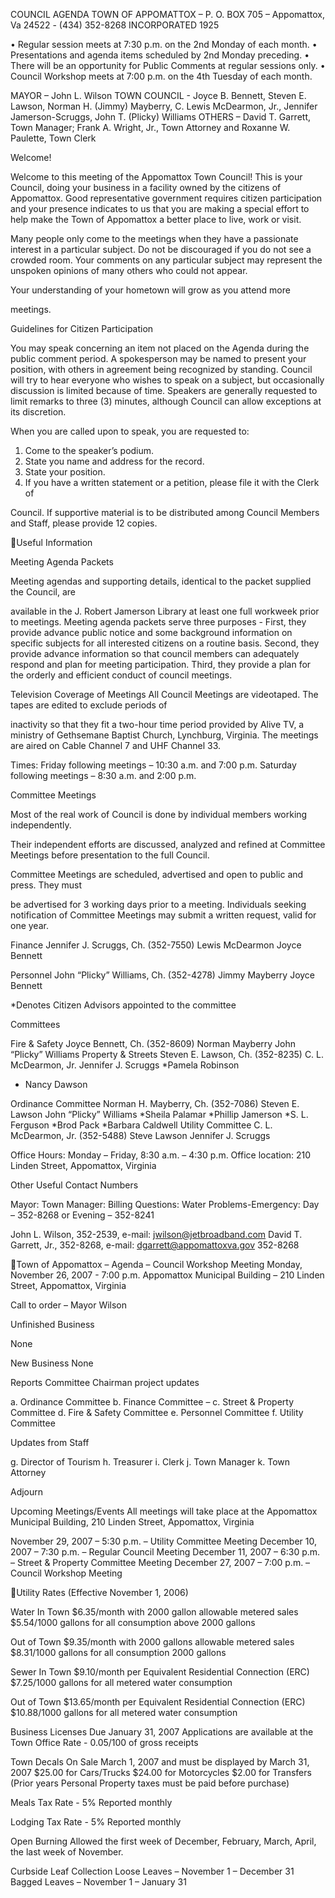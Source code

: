 COUNCIL AGENDA
TOWN OF APPOMATTOX – P. O. BOX 705 – Appomattox, Va  24522 - (434) 352-8268
INCORPORATED 1925

•  Regular session meets at 7:30 p.m. on the 2nd Monday of each month.
•  Presentations and agenda items scheduled by 2nd Monday preceding.
•  There will be an opportunity for Public Comments at regular sessions only.
•  Council Workshop meets at 7:00 p.m. on the 4th Tuesday of each month.

MAYOR – John L. Wilson
TOWN COUNCIL - Joyce B. Bennett, Steven E. Lawson, Norman H. (Jimmy) Mayberry,
C. Lewis McDearmon, Jr., Jennifer Jamerson-Scruggs, John T. (Plicky) Williams
OTHERS – David T. Garrett, Town Manager; Frank A. Wright, Jr., Town Attorney and
Roxanne W. Paulette, Town Clerk

Welcome!

Welcome to this meeting of the Appomattox Town Council!  This is your
Council, doing your business in a facility owned by the citizens of Appomattox.
Good representative government requires citizen participation and your presence
indicates to us that you are making a special effort to help make the Town of
Appomattox a better place to live, work or visit.

Many people only come to the meetings when they have a passionate
interest in a particular subject.  Do not be discouraged if you do not see a crowded
room.  Your comments on any particular subject may represent the unspoken
opinions of many others who could not appear.

Your understanding of your hometown will grow as you attend more

meetings.

Guidelines for Citizen Participation

You may speak concerning an item not placed on the Agenda during the public
comment period.  A spokesperson may be named to present your position, with
others in agreement being recognized by standing.  Council will try to hear
everyone who wishes to speak on a subject, but occasionally discussion is limited
because of time.  Speakers are generally requested to limit remarks to three (3)
minutes, although Council can allow exceptions at its discretion.

When you are called upon to speak, you are requested to:

1.  Come to the speaker’s podium.
2.  State you name and address for the record.
3.  State your position.
4.  If you have a written statement or a petition, please file it with the Clerk of

Council.  If supportive material is to be distributed among Council Members
and Staff, please provide 12 copies.

Useful Information

Meeting Agenda Packets

Meeting agendas and supporting details, identical to the packet supplied the Council, are

available in the J. Robert Jamerson Library at least one full workweek prior to meetings.
Meeting agenda packets serve three purposes - First, they provide advance public notice and
some background information on specific subjects for all interested citizens on a routine basis.
Second, they provide advance information so that council members can adequately respond and
plan for meeting participation.  Third, they provide a plan for the orderly and efficient conduct of
council meetings.

Television Coverage of Meetings
All Council Meetings are videotaped.  The tapes are edited to exclude periods of

inactivity so that they fit a two-hour time period provided by Alive TV, a ministry of
Gethsemane Baptist Church, Lynchburg, Virginia.  The meetings are aired on Cable Channel 7
and UHF Channel 33.

Times: Friday following meetings – 10:30 a.m. and 7:00 p.m.
Saturday following meetings – 8:30 a.m. and 2:00 p.m.

Committee Meetings

Most of the real work of Council is done by individual members working independently.

Their independent efforts are discussed, analyzed and refined at Committee Meetings before
presentation to the full Council.

Committee Meetings are scheduled, advertised and open to public and press.  They must

be advertised for 3 working days prior to a meeting.  Individuals seeking notification of
Committee Meetings may submit a written request, valid for one year.

Finance
Jennifer J. Scruggs, Ch.
(352-7550)
Lewis McDearmon
Joyce Bennett

Personnel
John “Plicky” Williams, Ch.
(352-4278)
Jimmy Mayberry
Joyce Bennett

*Denotes Citizen Advisors
appointed to the committee

Committees

Fire & Safety
Joyce Bennett, Ch.
(352-8609)
Norman Mayberry
John “Plicky” Williams
Property & Streets
Steven E. Lawson, Ch.
(352-8235)
C. L. McDearmon, Jr.
Jennifer J. Scruggs
*Pamela Robinson
* Nancy Dawson

Ordinance Committee
Norman H. Mayberry, Ch.
(352-7086)
Steven E. Lawson
John “Plicky” Williams
*Sheila Palamar *Phillip
Jamerson *S. L. Ferguson
*Brod Pack *Barbara Caldwell
Utility Committee
C. L. McDearmon, Jr.
(352-5488)
Steve Lawson
Jennifer J. Scruggs

Office Hours:  Monday – Friday, 8:30 a.m. – 4:30 p.m.
Office location:  210 Linden Street, Appomattox, Virginia

Other Useful Contact Numbers

Mayor:
Town Manager:
Billing Questions:
Water Problems-Emergency:  Day – 352-8268 or Evening – 352-8241

John L. Wilson, 352-2539, e-mail: jwilson@jetbroadband.com
David T. Garrett, Jr., 352-8268, e-mail: dgarrett@appomattoxva.gov
352-8268

Town of Appomattox – Agenda – Council Workshop Meeting
Monday, November 26, 2007 - 7:00 p.m.
Appomattox Municipal Building – 210 Linden Street, Appomattox, Virginia

Call to order – Mayor Wilson

Unfinished Business

None

New Business
None

Reports
Committee Chairman project updates

a.  Ordinance Committee
b.  Finance Committee –
c.  Street & Property Committee
d.  Fire  & Safety Committee
e.  Personnel Committee
f.  Utility Committee

Updates from Staff

g.  Director of Tourism
h.  Treasurer
i.  Clerk
j.  Town Manager
k.  Town Attorney

Adjourn

Upcoming Meetings/Events
All meetings will take place at the Appomattox Municipal Building, 210 Linden Street,
Appomattox, Virginia

November 29, 2007 – 5:30 p.m. – Utility Committee Meeting
December 10, 2007 – 7:30 p.m. – Regular Council Meeting
December 11, 2007 – 6:30 p.m. – Street & Property Committee Meeting
December 27, 2007 – 7:00 p.m. – Council Workshop Meeting

Utility Rates
(Effective November 1, 2006)

Water
In Town
$6.35/month with 2000 gallon allowable metered sales
$5.54/1000 gallons for all consumption above 2000 gallons

Out of Town
$9.35/month with 2000 gallons allowable metered sales
$8.31/1000 gallons for all consumption 2000 gallons

Sewer
In Town
$9.10/month per Equivalent Residential Connection (ERC)
$7.25/1000 gallons for all metered water consumption

Out of Town
$13.65/month per Equivalent Residential Connection (ERC)
$10.88/1000 gallons for all metered water consumption

Business Licenses
Due January 31, 2007
Applications are available at the Town Office
Rate - $0.05/$100 of gross receipts

Town Decals
On Sale March 1, 2007 and must be displayed by March 31, 2007
$25.00 for Cars/Trucks
$24.00 for Motorcycles
$2.00 for Transfers
(Prior years Personal Property taxes must be paid before purchase)

Meals Tax
Rate - 5%
Reported monthly

Lodging Tax
Rate - 5%
Reported monthly

Open Burning
Allowed the first week of December, February, March, April, the last week of November.

Curbside Leaf Collection
Loose Leaves – November 1 – December 31
Bagged Leaves – November 1 – January 31

